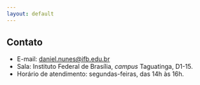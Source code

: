 ```yaml
---
layout: default
---
```


## Contato

- E-mail: daniel.nunes@ifb.edu.br
- Sala: Instituto Federal de Brasília, *campus* Taguatinga, D1-15.
- Horário de atendimento: segundas-feiras, das 14h às 16h.
